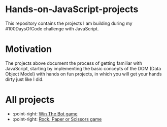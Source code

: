# Hands-on-JavaScript-projects
This repository contains the projects I am building during my #100DaysOfCode challenge with JavaScript.
# Motivation
The projects above document the process of getting familiar with JavaScript, starting by implementing the basic concepts of the DOM (Data Object Model) with hands on fun projects, in which you will get your hands dirty just like I did.  
# All projects
* :point-right: [Win The Bot game](https://codepen.io/nainia_ayoub/full/XWmowyb)
* :point-right: [Rock, Paper or Scissors game](https://codepen.io/nainia_ayoub/full/ZEbNYjL)
